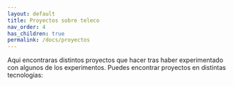 ```yaml
---
layout: default
title: Proyectos sobre teleco
nav_order: 4
has_children: true
permalink: /docs/proyectos
---
```

Aqui encontraras distintos proyectos que hacer tras haber experimentado con algunos de los experimentos. Puedes encontrar proyectos en distintas tecnologias:
